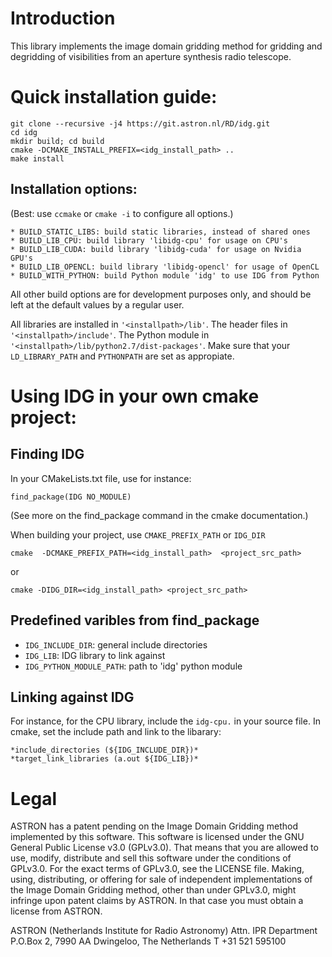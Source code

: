 # Introduction
This library implements the image domain gridding method for gridding and degridding of visibilities from an aperture synthesis radio telescope.

# Quick installation guide:
```
git clone --recursive -j4 https://git.astron.nl/RD/idg.git
cd idg
mkdir build; cd build
cmake -DCMAKE_INSTALL_PREFIX=<idg_install_path> ..
make install
```

## Installation options:
(Best: use `ccmake` or `cmake -i` to configure all options.)
```
* BUILD_STATIC_LIBS: build static libraries, instead of shared ones
* BUILD_LIB_CPU: build library 'libidg-cpu' for usage on CPU's
* BUILD_LIB_CUDA: build library 'libidg-cuda' for usage on Nvidia GPU's
* BUILD_LIB_OPENCL: build library 'libidg-opencl' for usage of OpenCL
* BUILD_WITH_PYTHON: build Python module 'idg' to use IDG from Python
```
All other build options are for development purposes only, and should be
left at the default values by a regular user.

All libraries are installed in `'<installpath>/lib'`. The header files in
`'<installpath>/include'`. The Python module in
`'<installpath>/lib/python2.7/dist-packages'`. Make sure that your
`LD_LIBRARY_PATH` and `PYTHONPATH` are set as appropiate.


# Using IDG in your own cmake project:

## Finding IDG

In your CMakeLists.txt file, use for instance:

`find_package(IDG NO_MODULE)`

(See more on the find_package command in the cmake documentation.)

When building your project, use `CMAKE_PREFIX_PATH` or `IDG_DIR`

`cmake  -DCMAKE_PREFIX_PATH=<idg_install_path>  <project_src_path>`

or

`cmake -DIDG_DIR=<idg_install_path> <project_src_path>`

## Predefined varibles from find_package

*  `IDG_INCLUDE_DIR`: general include directories
*  `IDG_LIB`: IDG library to link against
*  `IDG_PYTHON_MODULE_PATH`: path to 'idg' python module

## Linking against IDG

For instance, for the CPU library, include the `idg-cpu.` in your source file. In cmake, set the include path and link to the libarary:
```
*include_directories (${IDG_INCLUDE_DIR})*
*target_link_libraries (a.out ${IDG_LIB})*
```
# Legal
ASTRON has a patent pending on the Image Domain Gridding method implemented by
this software.  This software is licensed under the GNU General Public License
v3.0 (GPLv3.0).  That means that you are allowed to use, modify, distribute and
sell this software under the conditions of GPLv3.0. For the exact terms of
GPLv3.0, see the LICENSE file.  Making, using, distributing, or offering for
sale of independent implementations of the Image Domain Gridding method, other
than under GPLv3.0, might infringe upon patent claims by ASTRON. In that case
you must obtain a license from ASTRON.

ASTRON (Netherlands Institute for Radio Astronomy)
Attn. IPR Department
P.O.Box 2, 7990 AA Dwingeloo, The Netherlands
T +31 521 595100
